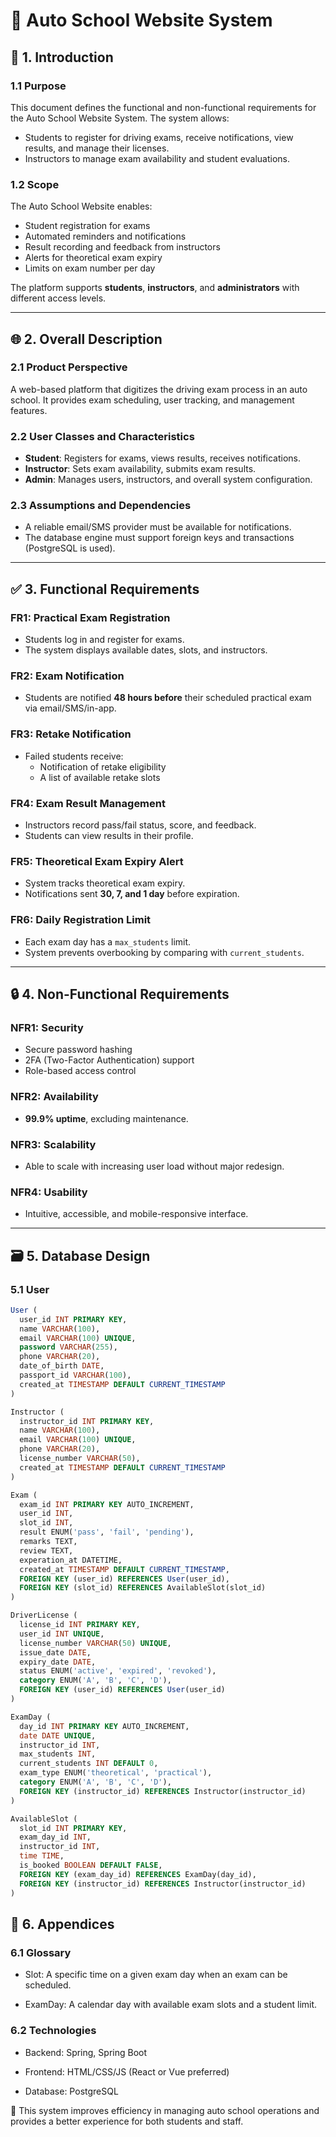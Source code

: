 # 🚗 Auto School Website System

## 📘 1. Introduction

### 1.1 Purpose

This document defines the functional and non-functional requirements for the Auto School Website System. The system allows:

- Students to register for driving exams, receive notifications, view results, and manage their licenses.
- Instructors to manage exam availability and student evaluations.

### 1.2 Scope

The Auto School Website enables:

- Student registration for exams
- Automated reminders and notifications
- Result recording and feedback from instructors
- Alerts for theoretical exam expiry
- Limits on exam number per day

The platform supports **students**, **instructors**, and **administrators** with different access levels.

---

## 🌐 2. Overall Description

### 2.1 Product Perspective

A web-based platform that digitizes the driving exam process in an auto school. It provides exam scheduling, user tracking, and management features.

### 2.2 User Classes and Characteristics

- **Student**: Registers for exams, views results, receives notifications.
- **Instructor**: Sets exam availability, submits exam results.
- **Admin**: Manages users, instructors, and overall system configuration.

### 2.3 Assumptions and Dependencies

- A reliable email/SMS provider must be available for notifications.
- The database engine must support foreign keys and transactions (PostgreSQL is used).

---

## ✅ 3. Functional Requirements

### FR1: Practical Exam Registration

- Students log in and register for exams.
- The system displays available dates, slots, and instructors.

### FR2: Exam Notification

- Students are notified **48 hours before** their scheduled practical exam via email/SMS/in-app.

### FR3: Retake Notification

- Failed students receive:
    - Notification of retake eligibility
    - A list of available retake slots

### FR4: Exam Result Management

- Instructors record pass/fail status, score, and feedback.
- Students can view results in their profile.

### FR5: Theoretical Exam Expiry Alert

- System tracks theoretical exam expiry.
- Notifications sent **30, 7, and 1 day** before expiration.

### FR6: Daily Registration Limit

- Each exam day has a `max_students` limit.
- System prevents overbooking by comparing with `current_students`.

---

## 🔒 4. Non-Functional Requirements

### NFR1: Security

- Secure password hashing
- 2FA (Two-Factor Authentication) support
- Role-based access control

### NFR2: Availability

- **99.9% uptime**, excluding maintenance.

### NFR3: Scalability

- Able to scale with increasing user load without major redesign.

### NFR4: Usability

- Intuitive, accessible, and mobile-responsive interface.

---

## 🗃️ 5. Database Design

### 5.1 User

```sql
User (
  user_id INT PRIMARY KEY,
  name VARCHAR(100),
  email VARCHAR(100) UNIQUE,
  password VARCHAR(255),
  phone VARCHAR(20),
  date_of_birth DATE,
  passport_id VARCHAR(100),
  created_at TIMESTAMP DEFAULT CURRENT_TIMESTAMP
)

Instructor (
  instructor_id INT PRIMARY KEY,
  name VARCHAR(100),
  email VARCHAR(100) UNIQUE,
  phone VARCHAR(20),
  license_number VARCHAR(50),
  created_at TIMESTAMP DEFAULT CURRENT_TIMESTAMP
)

Exam (
  exam_id INT PRIMARY KEY AUTO_INCREMENT,
  user_id INT,
  slot_id INT,
  result ENUM('pass', 'fail', 'pending'),
  remarks TEXT,
  review TEXT,
  experation_at DATETIME,
  created_at TIMESTAMP DEFAULT CURRENT_TIMESTAMP,
  FOREIGN KEY (user_id) REFERENCES User(user_id),
  FOREIGN KEY (slot_id) REFERENCES AvailableSlot(slot_id)
)

DriverLicense (
  license_id INT PRIMARY KEY,
  user_id INT UNIQUE,
  license_number VARCHAR(50) UNIQUE,
  issue_date DATE,
  expiry_date DATE,
  status ENUM('active', 'expired', 'revoked'),
  category ENUM('A', 'B', 'C', 'D'),
  FOREIGN KEY (user_id) REFERENCES User(user_id)
)

ExamDay (
  day_id INT PRIMARY KEY AUTO_INCREMENT,
  date DATE UNIQUE,
  instructor_id INT,
  max_students INT,
  current_students INT DEFAULT 0,
  exam_type ENUM('theoretical', 'practical'),
  category ENUM('A', 'B', 'C', 'D'),
  FOREIGN KEY (instructor_id) REFERENCES Instructor(instructor_id)
)

AvailableSlot (
  slot_id INT PRIMARY KEY,
  exam_day_id INT,
  instructor_id INT,
  time TIME,
  is_booked BOOLEAN DEFAULT FALSE,
  FOREIGN KEY (exam_day_id) REFERENCES ExamDay(day_id),
  FOREIGN KEY (instructor_id) REFERENCES Instructor(instructor_id)
)

```

## 📎 6. Appendices
### 6.1 Glossary
-  Slot: A specific time on a given exam day when an exam can be scheduled.

- ExamDay: A calendar day with available exam slots and a student limit.

### 6.2 Technologies
- Backend: Spring, Spring Boot

- Frontend: HTML/CSS/JS (React or Vue preferred)

- Database: PostgreSQL

📝 This system improves efficiency in managing auto school operations and provides a better experience for both students and staff.
